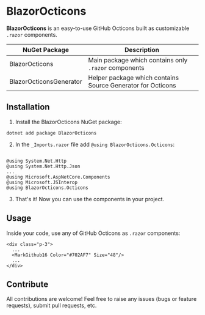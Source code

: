 # BlazorOcticons

**BlazorOcticons** is an easy-to-use GitHub Octicons built as customizable `.razor` components.

| NuGet Package           | Description |
|-------------------------|-------------|
| BlazorOcticons          | Main package which contains only `.razor` components |
| BlazorOcticonsGenerator | Helper package which contains Source Generator for Octicons |

## Installation

1. Install the BlazorOcticons NuGet package:

``` 
dotnet add package BlazorOcticons
```

2. In the `_Imports.razor` file add `@using BlazorOcticons.Octicons`:

``` razor

@using System.Net.Http
@using System.Net.Http.Json
...
@using Microsoft.AspNetCore.Components
@using Microsoft.JSInterop
@using BlazorOcticons.Octicons

```

3. That's it! Now you can use the components in your project.

## Usage

Inside your code, use any of GitHub Octicons as `.razor` components:

``` razor
<div class="p-3">
  ...
  <MarkGithub16 Color="#702AF7" Size="48"/>
  ...
</div>
```

## Contribute

All contributions are welcome! Feel free to raise any issues (bugs or feature requests), submit pull requests, etc.
